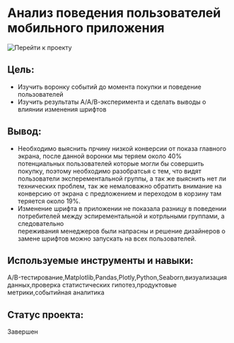 # Анализ поведения пользователей мобильного приложения
![Перейти к проекту]()
## Цель:
- Изучить воронку событий до момента покупки и поведение пользователей
- Изучить результаты А/А/В-эксперимента и сделать выводы о влиянии изменения шрифтов
## Вывод:
- Необходимо выяснить прчину низкой конверсии от показа главного экрана, после данной воронки мы теряем около 40% потенциальных пользователей которые могли бы совершить покупку, поэтому необходимо разобратсья с тем, что видят пользователи эксперементальной группы, а так же выяснить нет ли технических проблем, так же немаловажно обратить внимание на конверсию от экрана с предложением и переходом в корзину там теряется около 19%.
- Изменение шрифта в приложении не показала разницу в поведении потребителей между эспирементальной и котрльными группами, а следовательно  
переживания менеджеров были напрасны и решение дизайнеров о замене шрифтов можно запускать на всех пользователей.
## Используемые инструменты и навыки:
A/B-тестирование,Matplotlib,Pandas,Plotly,Python,Seaborn,визуализация данных,проверка статистических гипотез,продуктовые метрики,событийная аналитика
## Статус проекта:
Завершен
